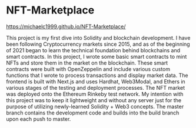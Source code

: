 # NFT-Marketplace

https://michaelc1999.github.io/NFT-Marketplace/

This project is my first dive into Solidity and blockchain development. I have been following Cryptocurrency markets since 2015, and as of the beginning of 2021 began to learn the technical foundation behind blockchains and smart contracts. In this project, I wrote some basic smart contracts to mint NFTs and store them in the market on the blockchain. These smart contracts were built with OpenZeppelin and include various custom functions that I wrote to process transactions and display market data. The frontend is built with Next.js and uses Hardhat, Web3Modal, and Ethers in various stages of the testing and deployment processes. The NFT market was deployed onto the Ethereum Rinkeby test network. My intention with this project was to keep it lightweight and without any server just for the purpose of utilizing newly-learned Solidity + Web3 concepts. The master branch contains the development code and builds into the build branch upon each push to master.
